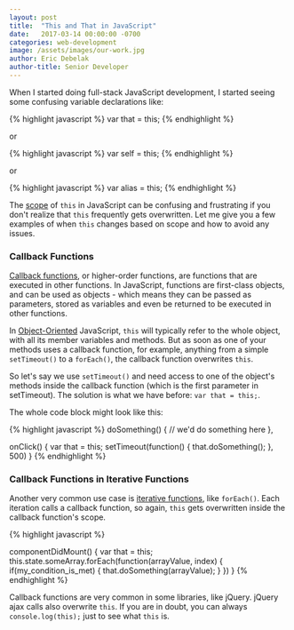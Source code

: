 ```yaml
---
layout: post
title:  "This and That in JavaScript"
date:   2017-03-14 00:00:00 -0700
categories: web-development
image: /assets/images/our-work.jpg
author: Eric Debelak
author-title: Senior Developer
---
```

When I started doing full-stack JavaScript development, I started seeing some confusing variable declarations like: 

{% highlight javascript %}
var that = this;
{% endhighlight %}

or

{% highlight javascript %}
var self = this;
{% endhighlight %}

or

{% highlight javascript %}
var alias = this;
{% endhighlight %}

The <a href="https://en.wikipedia.org/wiki/Scope_(computer_science)" target="_blank">scope</a> of `this` in JavaScript can be confusing and frustrating if you don't realize that `this` frequently gets overwritten. Let me give you a few examples of when `this` changes based on scope and how to avoid any issues.

### Callback Functions

<a href="https://en.wikipedia.org/wiki/Callback_(computer_programming)" target="_blank">Callback functions</a>, or higher-order functions, are functions that are executed in other functions. In JavaScript, functions are first-class objects, and can be used as objects - which means they can be passed as parameters, stored as variables and even be returned to be executed in other functions.

In <a href="https://en.wikipedia.org/wiki/Object-oriented_programming" target="_blank">Object-Oriented</a> JavaScript, `this` will typically refer to the whole object, with all its member variables and methods. But as soon as one of your methods uses a callback function, for example, anything from a simple `setTimeout()` to a `forEach()`, the callback function overwrites `this`.

So let's say we use `setTimeout()` and need access to one of the object's methods inside the callback function (which is the first parameter in setTimeout). The solution is what we have before: `var that = this;`.

The whole code block might look like this:

{% highlight javascript %}
doSomething() {
	//	we'd do something here
},

onClick() {
	var that = this;
	setTimeout(function() {
		that.doSomething();
	}, 500)
}
{% endhighlight %}

### Callback Functions in Iterative Functions

Another very common use case is <a href="https://developer.mozilla.org/en-US/docs/Web/JavaScript/Guide/Loops_and_iteration" target="_blank">iterative functions</a>, like `forEach()`. Each iteration calls a callback function, so again, `this` gets overwritten inside the callback function's scope.

{% highlight javascript %}

componentDidMount() {
	var that = this;
	this.state.someArray.forEach(function(arrayValue, index) {
		if(my_condition_is_met) {
			that.doSomething(arrayValue);
		}
	})
}
{% endhighlight %}

Callback functions are very common in some libraries, like jQuery. jQuery ajax calls also overwrite `this`. If you are in doubt, you can always `console.log(this);` just to see what `this` is.

